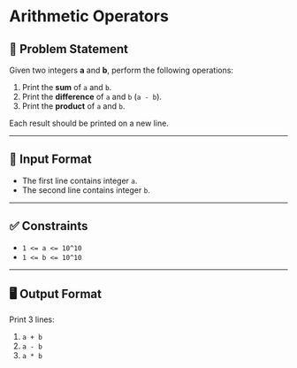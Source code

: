 # Arithmetic Operators

## 📌 Problem Statement
Given two integers **a** and **b**, perform the following operations:

1. Print the **sum** of `a` and `b`.
2. Print the **difference** of `a` and `b` (`a - b`).
3. Print the **product** of `a` and `b`.

Each result should be printed on a new line.

---

## 📝 Input Format
- The first line contains integer `a`.
- The second line contains integer `b`.

---

## ✅ Constraints
- `1 <= a <= 10^10`  
- `1 <= b <= 10^10`

---

## 🖥️ Output Format
Print 3 lines:
1. `a + b`
2. `a - b`
3. `a * b`
